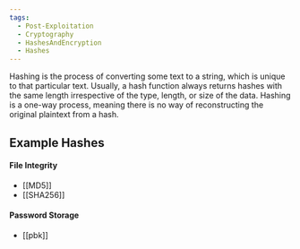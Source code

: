 ```yaml
---
tags:
  - Post-Exploitation
  - Cryptography
  - HashesAndEncryption
  - Hashes
---
```


Hashing is the process of converting some text to a string, which is unique to that particular text. Usually, a hash function always returns hashes with the same length irrespective of the type, length, or size of the data. Hashing is a one-way process, meaning there is no way of reconstructing the original plaintext from a hash.

## Example Hashes 

#### File Integrity 

- [[MD5]]
- [[SHA256]]

#### Password Storage

- [[pbk]]